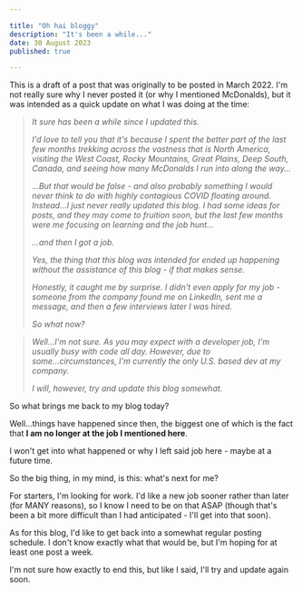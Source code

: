 ```yaml
---

title: "Oh hai bloggy"
description: "It's been a while..."
date: 30 August 2023
published: true

---
```


This is a draft of a post that was originally to be posted in March 2022. I'm not really sure why I never posted it (or why I mentioned McDonalds), but it was intended as a quick update on what I was doing at the time:

> *It sure has been a while since I updated this.*
>
> *I'd love to tell you that it's because I spent the better part of the last few months trekking across the vastness that is North America, visiting the West Coast, Rocky Mountains, Great Plains, Deep South, Canada, and seeing how many McDonalds I run into along the way...*
>
> *...But that would be false - and also probably something I would never think to do with highly contagious COVID floating around. Instead...I just never really updated this blog. I had some ideas for posts, and they may come to fruition soon, but the last few months were me focusing on learning and the job hunt...*
> 
> *...and then I got a job.*
>
> *Yes, the thing that this blog was intended for ended up happening without the assistance of this blog - if that makes sense.*
>
> *Honestly, it caught me by surprise. I didn't even apply for my job - someone from the company found me on LinkedIn, sent me a message, and then a few interviews later I was hired.*
>
> *So what now?*

> *Well...I'm not sure. As you may expect with a developer job, I'm usually busy with code all day. However, due to some...circumstances, I'm currently the only U.S. based dev at my company.*
> 
> *I will, however, try and update this blog somewhat.*

So what brings me back to my blog today?

Well...things have happened since then, the biggest one of which is the fact that __I am no longer at the job I mentioned here__.

I won't get into what happened or why I left said job here - maybe at a future time.

So the big thing, in my mind, is this: what's next for me? 

For starters, I'm looking for work. I'd like a new job sooner rather than later (for MANY reasons), so I know I need to be on that ASAP (though that's been a bit more difficult than I had anticipated - I'll get into that soon).

As for this blog, I'd like to get back into a somewhat regular posting schedule. I don't know exactly what that would be, but I'm hoping for at least one post a week.

I'm not sure how exactly to end this, but like I said, I'll try and update again soon.